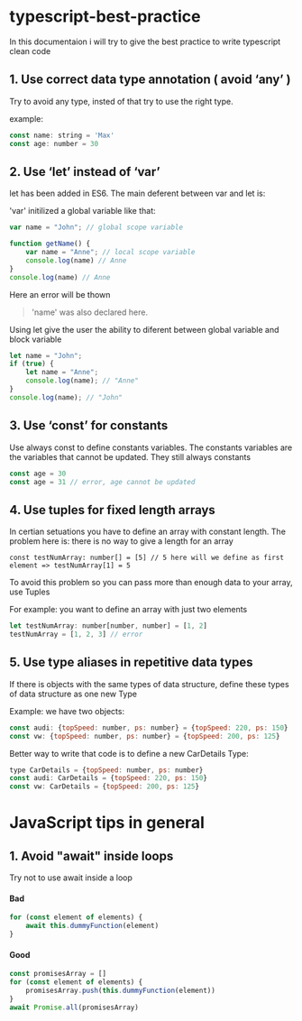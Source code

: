 # typescript-best-practice
In this documentaion i will try to give the best practice to write typescript clean code

## 1. Use correct data type annotation ( avoid ‘any’ )
Try to avoid any type, insted of that try to use the right type.

example:
```javascript
const name: string = 'Max'
const age: number = 30
```

## 2. Use ‘let’ instead of ‘var’
let has been added in ES6. The main deferent between var and let is:

'var' initilized a global variable like that:

```javascript
var name = "John"; // global scope variable 

function getName() {
    var name = "Anne"; // local scope variable
    console.log(name) // Anne
}
console.log(name) // Anne
```
Here an error will be thown 
> 'name' was also declared here.

Using let give the user the ability to diferent between global variable and block variable

```javascript
let name = "John";
if (true) {
    let name = "Anne";
    console.log(name); // "Anne"
}
console.log(name); // "John"
```

## 3. Use ‘const’ for constants
Use always const to define constants variables. The constants variables are the variables that cannot be updated. They still always constants

```javascript
const age = 30
const age = 31 // error, age cannot be updated
```

## 4. Use tuples for fixed length arrays
In certian setuations you have to define an array with constant length. The problem here is: there is no way to give a length for an array
```javascrpt
const testNumArray: number[] = [5] // 5 here will we define as first element => testNumArray[1] = 5
```
To avoid this problem so you can pass more than enough data to your array, use Tuples

For example: you want to define an array with just two elements
```javascript
let testNumArray: number[number, number] = [1, 2]
testNumArray = [1, 2, 3] // error
```

## 5. Use type aliases in repetitive data types
If there is objects with the same types of data structure, define these types of data structure as one new Type

Example: we have two objects:
```javascript
const audi: {topSpeed: number, ps: number} = {topSpeed: 220, ps: 150}
const vw: {topSpeed: number, ps: number} = {topSpeed: 200, ps: 125}
```
Better way to write that code is to define a new CarDetails Type:
```javascript
type CarDetails = {topSpeed: number, ps: number}
const audi: CarDetails = {topSpeed: 220, ps: 150}
const vw: CarDetails = {topSpeed: 200, ps: 125}
```

# JavaScript tips in general

## 1. Avoid "await" inside loops
Try not to use await inside a loop

#### Bad
```javascript
for (const element of elements) {
    await this.dummyFunction(element)
}
```
#### Good
```javascript
const promisesArray = []
for (const element of elements) {
    promisesArray.push(this.dummyFunction(element))
}
await Promise.all(promisesArray)
```
